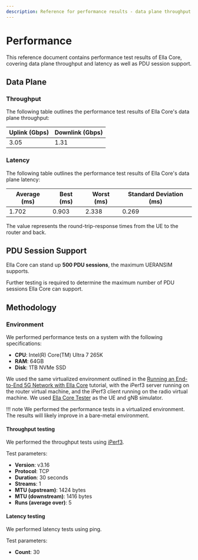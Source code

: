 ```yaml
---
description: Reference for performance results - data plane throughput and latency, and PDU session support.
---
```


# Performance

This reference document contains performance test results of Ella Core, covering data plane throughput and latency as well as PDU session support.

## Data Plane

### Throughput

The following table outlines the performance test results of Ella Core's data plane throughput:

| Uplink (Gbps) | Downlink (Gbps) |
| ------------- | --------------- |
| 3.05          | 1.31            |

### Latency

The following table outlines the performance test results of Ella Core's data plane latency:

| Average (ms) | Best (ms) | Worst (ms) | Standard Deviation (ms) |
| ------------ | --------- | ---------- | ----------------------- |
| 1.702        | 0.903     | 2.338      | 0.269                   |

The value represents the round-trip-response times from the UE to the router and back.

## PDU Session Support

Ella Core can stand up **500 PDU sessions**, the maximum UERANSIM supports.

Further testing is required to determine the maximum number of PDU sessions Ella Core can support.

## Methodology

### Environment

We performed performance tests on a system with the following specifications:

- **CPU**: Intel(R) Core(TM) Ultra 7 265K
- **RAM**: 64GB
- **Disk**: 1TB NVMe SSD

We used the same virtualized environment outlined in the [Running an End-to-End 5G Network with Ella Core](../tutorials/end_to_end_network.md) tutorial, with the iPerf3 server running on the router virtual machine, and the iPerf3 client running on the radio virtual machine. We used [Ella Core Tester](https://github.com/ellanetworks/core-tester) as the UE and gNB simulator.

!!! note
    We performed the performance tests in a virtualized environment. The results will likely improve in a bare-metal environment.

#### Throughput testing

We performed the throughput tests using [iPerf3](https://iperf.fr/).

Test parameters:

- **Version**: v3.16
- **Protocol**: TCP
- **Duration**: 30 seconds
- **Streams**: 1
- **MTU (upstream)**: 1424 bytes
- **MTU (downstream)**: 1416 bytes
- **Runs (average over)**: 5 

#### Latency testing

We performed latency tests using ping.

Test parameters:

- **Count**: 30
